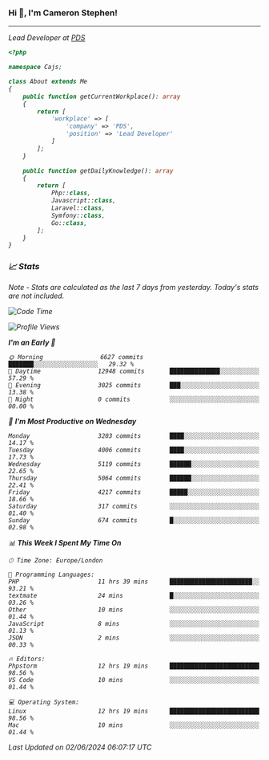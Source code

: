 ### Hi 👋, I'm Cameron Stephen!
<hr>
<p><em>Lead Developer at <a href="https://prindatasolutions.co.uk">PDS</a></p>


```php
<?php

namespace Cajs;

class About extends Me
{
    public function getCurrentWorkplace(): array
    {
        return [
            'workplace' => [
                'company' => 'PDS',
                'position' => 'Lead Developer'
            ]
        ];
    }

    public function getDailyKnowledge(): array
    {
        return [
            Php::class,
            Javascript::class,
            Laravel::class,
            Symfony::class,
            Go::class,
        ];
    }
}
```

### 📈 Stats
<p><em>Note - Stats are calculated as the last 7 days from yesterday. Today's stats are not included.</em></p>


<!--START_SECTION:waka-->
![Code Time](http://img.shields.io/badge/Code%20Time-3%2C828%20hrs%2012%20mins-blue)

![Profile Views](http://img.shields.io/badge/Profile%20Views-0-blue)

**I'm an Early 🐤** 

```text
🌞 Morning                6627 commits        ███████░░░░░░░░░░░░░░░░░░   29.32 % 
🌆 Daytime                12948 commits       ██████████████░░░░░░░░░░░   57.29 % 
🌃 Evening                3025 commits        ███░░░░░░░░░░░░░░░░░░░░░░   13.38 % 
🌙 Night                  0 commits           ░░░░░░░░░░░░░░░░░░░░░░░░░   00.00 % 
```
📅 **I'm Most Productive on Wednesday** 

```text
Monday                   3203 commits        ████░░░░░░░░░░░░░░░░░░░░░   14.17 % 
Tuesday                  4006 commits        ████░░░░░░░░░░░░░░░░░░░░░   17.73 % 
Wednesday                5119 commits        ██████░░░░░░░░░░░░░░░░░░░   22.65 % 
Thursday                 5064 commits        ██████░░░░░░░░░░░░░░░░░░░   22.41 % 
Friday                   4217 commits        █████░░░░░░░░░░░░░░░░░░░░   18.66 % 
Saturday                 317 commits         ░░░░░░░░░░░░░░░░░░░░░░░░░   01.40 % 
Sunday                   674 commits         █░░░░░░░░░░░░░░░░░░░░░░░░   02.98 % 
```


📊 **This Week I Spent My Time On** 

```text
🕑︎ Time Zone: Europe/London

💬 Programming Languages: 
PHP                      11 hrs 39 mins      ███████████████████████░░   93.21 % 
textmate                 24 mins             █░░░░░░░░░░░░░░░░░░░░░░░░   03.26 % 
Other                    10 mins             ░░░░░░░░░░░░░░░░░░░░░░░░░   01.44 % 
JavaScript               8 mins              ░░░░░░░░░░░░░░░░░░░░░░░░░   01.13 % 
JSON                     2 mins              ░░░░░░░░░░░░░░░░░░░░░░░░░   00.33 % 

🔥 Editors: 
Phpstorm                 12 hrs 19 mins      █████████████████████████   98.56 % 
VS Code                  10 mins             ░░░░░░░░░░░░░░░░░░░░░░░░░   01.44 % 

💻 Operating System: 
Linux                    12 hrs 19 mins      █████████████████████████   98.56 % 
Mac                      10 mins             ░░░░░░░░░░░░░░░░░░░░░░░░░   01.44 % 
```


 Last Updated on 02/06/2024 06:07:17 UTC
<!--END_SECTION:waka-->
